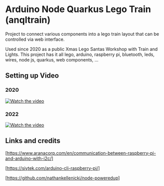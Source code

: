 # Arduino Node Quarkus Lego Train (anqltrain)

Project to connect various components into a lego train layout that can be controlled via web interface.

Used since 2020 as a public Xmas Lego Santas Workshop with Train and Lights. This project has it all lego, arduino, 
raspberry pi, bluetooth, leds, wires, node js, quarkus, web components, ...

## Setting up Video 

### 2020

[![Watch the video](https://img.youtube.com/vi/FY5u5JM94pQ/mqdefault.jpg)](https://www.youtube.com/watch?v=FY5u5JM94pQ)

### 2022

[![Watch the video](https://img.youtube.com/vi/_tesSt7-NaM/mqdefault.jpg)](https://youtu.be/_tesSt7-NaM)

## Links and credits

[https://www.aranacorp.com/en/communication-between-raspberry-pi-and-arduino-with-i2c/]

[https://siytek.com/arduino-cli-raspberry-pi/]

[https://github.com/nathankellenicki/node-poweredup]

